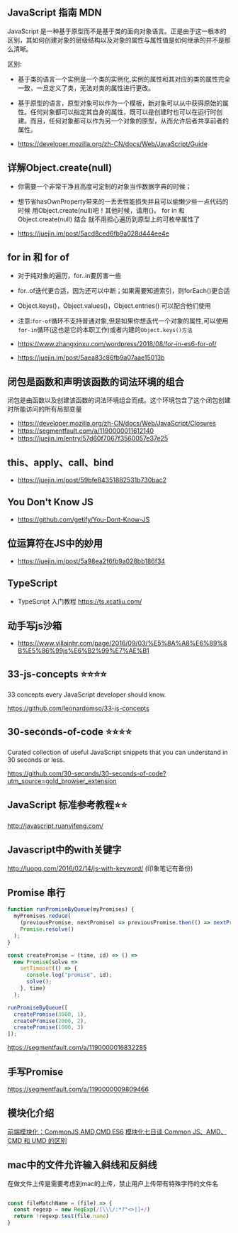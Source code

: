 
## JavaScript 指南 MDN

JavaScript 是一种基于原型而不是基于类的面向对象语言。正是由于这一根本的区别，其如何创建对象的层级结构以及对象的属性与属性值是如何继承的并不是那么清晰。

区别:
* 基于类的语言一个实例是一个类的实例化,实例的属性和其对应的类的属性完全一致，一旦定义了类，无法对类的属性进行更改。
* 基于原型的语言，原型对象可以作为一个模板，新对象可以从中获得原始的属性。任何对象都可以指定其自身的属性，既可以是创建时也可以在运行时创建。而且，任何对象都可以作为另一个对象的原型，从而允许后者共享前者的属性。

* https://developer.mozilla.org/zh-CN/docs/Web/JavaScript/Guide

## 详解Object.create(null)

* 你需要一个非常干净且高度可定制的对象当作数据字典的时候；
* 想节省hasOwnProperty带来的一丢丢性能损失并且可以偷懒少些一点代码的时候
用Object.create(null)吧！其他时候，请用{}。
for in 和 Object.create(null) 结合 就不用担心遍历到原型上的可枚举属性了

* https://juejin.im/post/5acd8ced6fb9a028d444ee4e

## for in 和 for of

* 对于纯对象的遍历，for..in要厉害一些
* for..of迭代更合适，因为还可以中断；如果需要知道索引，则forEach()更合适
* Object.keys()，Object.values()，Object.entries() 可以配合他们使用
* 注意:`for-of`循环不支持普通对象,但是如果你想迭代一个对象的属性,可以使用`for-in`循环(这也是它的本职工作)或者内建的`Object.keys()方法`

* https://www.zhangxinxu.com/wordpress/2018/08/for-in-es6-for-of/
* https://juejin.im/post/5aea83c86fb9a07aae15013b


## 闭包是函数和声明该函数的词法环境的组合
  闭包是由函数以及创建该函数的词法环境组合而成。这个环境包含了这个闭包创建时所能访问的所有局部变量
  * https://developer.mozilla.org/zh-CN/docs/Web/JavaScript/Closures
  * https://segmentfault.com/a/1190000011612140
  * https://juejin.im/entry/57d60f7067f3560057e37e25

## this、apply、call、bind
  * https://juejin.im/post/59bfe84351882531b730bac2

## You Don't Know JS
  * https://github.com/getify/You-Dont-Know-JS

## 位运算符在JS中的妙用
  * https://juejin.im/post/5a98ea2f6fb9a028bb186f34

## TypeScript
  * TypeScript 入门教程 https://ts.xcatliu.com/

## 动手写js沙箱
  * https://www.villainhr.com/page/2016/09/03/%E5%8A%A8%E6%89%8B%E5%86%99js%E6%B2%99%E7%AE%B1

## 33-js-concepts  ⭐️⭐️⭐️⭐️
33 concepts every JavaScript developer should know.

 https://github.com/leonardomso/33-js-concepts

## 30-seconds-of-code ⭐️⭐️⭐️⭐️
Curated collection of useful JavaScript snippets that you can understand in 30 seconds or less.

https://github.com/30-seconds/30-seconds-of-code?utm_source=gold_browser_extension


## JavaScript 标准参考教程⭐️⭐️

http://javascript.ruanyifeng.com/


## Javascript中的with关键字

http://luopq.com/2016/02/14/js-with-keyword/  (印象笔记有备份)


## Promise 串行
```js
function runPromiseByQueue(myPromises) {
  myPromises.reduce(
    (previousPromise, nextPromise) => previousPromise.then(() => nextPromise()),
    Promise.resolve()
  );
}

const createPromise = (time, id) => () =>
  new Promise(solve =>
    setTimeout(() => {
      console.log("promise", id);
      solve();
    }, time)
  );

runPromiseByQueue([
  createPromise(3000, 1),
  createPromise(2000, 2),
  createPromise(1000, 3)
]);
```

https://segmentfault.com/a/1190000016832285


## 手写Promise

https://segmentfault.com/a/1190000009809466


## 模块化介绍

[前端模块化：CommonJS,AMD,CMD,ES6](https://juejin.im/post/5aaa37c8f265da23945f365c)
[模块化七日谈 ](https://juejin.im/post/5aaa37c8f265da23945f365c)
[Common JS、AMD、CMD 和 UMD 的区别 ](https://github.com/G-Grant/Note/issues/3)

## mac中的文件允许输入斜线和反斜线

在做文件上传是需要考虑到mac的上传，禁止用户上传带有特殊字符的文件名

```js

const fileMatchName = (file) => {
  const regexp = new RegExp(/[\\\/:*?"<>|]+/)
  return !regexp.test(file.name)
}
```

